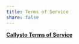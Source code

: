 ```yaml
---
title: Terms of Service
share: false
---
```


[**Callysto Terms of Service**](./CallystoTermsofService-July2019.pdf)
